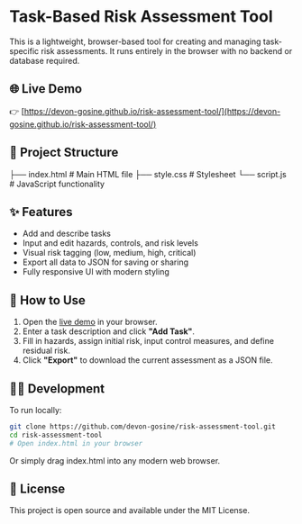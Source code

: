 # Task-Based Risk Assessment Tool

This is a lightweight, browser-based tool for creating and managing task-specific risk assessments. It runs entirely in the browser with no backend or database required.

## 🌐 Live Demo

👉 [https://devon-gosine.github.io/risk-assessment-tool/](https://devon-gosine.github.io/risk-assessment-tool/)

## 📁 Project Structure

├── index.html # Main HTML file
├── style.css # Stylesheet
└── script.js # JavaScript functionality

## ✨ Features

- Add and describe tasks
- Input and edit hazards, controls, and risk levels
- Visual risk tagging (low, medium, high, critical)
- Export all data to JSON for saving or sharing
- Fully responsive UI with modern styling

## 🚀 How to Use

1. Open the [live demo](https://devon-gosine.github.io/risk-assessment-tool/) in your browser.
2. Enter a task description and click **"Add Task"**.
3. Fill in hazards, assign initial risk, input control measures, and define residual risk.
4. Click **"Export"** to download the current assessment as a JSON file.

## 🧑‍💻 Development

To run locally:

```bash
git clone https://github.com/devon-gosine/risk-assessment-tool.git
cd risk-assessment-tool
# Open index.html in your browser
```

Or simply drag index.html into any modern web browser.

## 📄 License

This project is open source and available under the MIT License.
